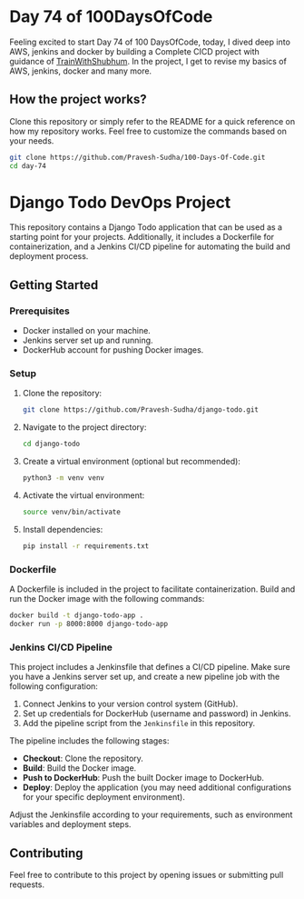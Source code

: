 # Day 74 of 100DaysOfCode

Feeling excited to start Day 74 of 100 DaysOfCode, today, I dived deep into AWS, jenkins and docker by building a Complete CICD project with guidance of [TrainWithShubhum](https://youtu.be/KvL_FGs--a0?si=BcgHU5G650_2Heor). In the project, I get to revise my basics of AWS, jenkins, docker and many more. 

## How the project works?

Clone this repository or simply refer to the README for a quick reference on how my repository works. Feel free to customize the commands based on your needs.

```bash
git clone https://github.com/Pravesh-Sudha/100-Days-Of-Code.git
cd day-74
```

# Django Todo DevOps Project

This repository contains a Django Todo application that can be used as a starting point for your projects. Additionally, it includes a Dockerfile for containerization, and a Jenkins CI/CD pipeline for automating the build and deployment process.

## Getting Started

### Prerequisites
- Docker installed on your machine.
- Jenkins server set up and running.
- DockerHub account for pushing Docker images.

### Setup

1. Clone the repository:

    ```bash
    git clone https://github.com/Pravesh-Sudha/django-todo.git
    ```

2. Navigate to the project directory:

    ```bash
    cd django-todo
    ```

3. Create a virtual environment (optional but recommended):

    ```bash
    python3 -m venv venv
    ```

4. Activate the virtual environment:

    ```bash
    source venv/bin/activate
    ```

5. Install dependencies:

    ```bash
    pip install -r requirements.txt
    ```

### Dockerfile

A Dockerfile is included in the project to facilitate containerization. Build and run the Docker image with the following commands:

```bash
docker build -t django-todo-app .
docker run -p 8000:8000 django-todo-app
```

### Jenkins CI/CD Pipeline

This project includes a Jenkinsfile that defines a CI/CD pipeline. Make sure you have a Jenkins server set up, and create a new pipeline job with the following configuration:

1. Connect Jenkins to your version control system (GitHub).
2. Set up credentials for DockerHub (username and password) in Jenkins.
3. Add the pipeline script from the `Jenkinsfile` in this repository.

The pipeline includes the following stages:

- **Checkout**: Clone the repository.
- **Build**: Build the Docker image.
- **Push to DockerHub**: Push the built Docker image to DockerHub.
- **Deploy**: Deploy the application (you may need additional configurations for your specific deployment environment).

Adjust the Jenkinsfile according to your requirements, such as environment variables and deployment steps.

## Contributing

Feel free to contribute to this project by opening issues or submitting pull requests.